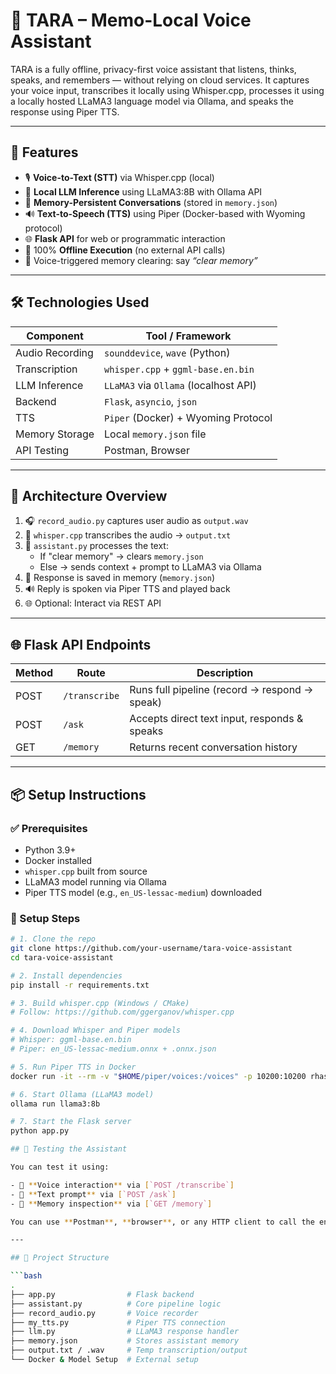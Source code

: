 # 🤖 TARA – Memo-Local Voice Assistant

TARA is a fully offline, privacy-first voice assistant that listens, thinks, speaks, and remembers — without relying on cloud services. It captures your voice input, transcribes it locally using Whisper.cpp, processes it using a locally hosted LLaMA3 language model via Ollama, and speaks the response using Piper TTS.

---

## 📌 Features

- 🎙️ **Voice-to-Text (STT)** via Whisper.cpp (local)
- 🤖 **Local LLM Inference** using LLaMA3:8B with Ollama API
- 🧠 **Memory-Persistent Conversations** (stored in `memory.json`)
- 🔊 **Text-to-Speech (TTS)** using Piper (Docker-based with Wyoming protocol)
- 🌐 **Flask API** for web or programmatic interaction
- 🔐 100% **Offline Execution** (no external API calls)
- 🧹 Voice-triggered memory clearing: say _“clear memory”_

---

## 🛠️ Technologies Used

| Component        | Tool / Framework                    |
|------------------|-------------------------------------|
| Audio Recording  | `sounddevice`, `wave` (Python)      |
| Transcription    | `whisper.cpp` + `ggml-base.en.bin`  |
| LLM Inference    | `LLaMA3` via `Ollama` (localhost API)|
| Backend          | `Flask`, `asyncio`, `json`          |
| TTS              | `Piper` (Docker) + Wyoming Protocol |
| Memory Storage   | Local `memory.json` file            |
| API Testing      | Postman, Browser                    |

---

## 🧩 Architecture Overview

1. 🎧 `record_audio.py` captures user audio as `output.wav`
2. 🧠 `whisper.cpp` transcribes the audio → `output.txt`
3. 🧩 `assistant.py` processes the text:
   - If "clear memory" → clears `memory.json`
   - Else → sends context + prompt to LLaMA3 via Ollama
4. 🧠 Response is saved in memory (`memory.json`)
5. 🔊 Reply is spoken via Piper TTS and played back
6. 🌐 Optional: Interact via REST API

---

## 🌐 Flask API Endpoints

| Method | Route         | Description                                |
|--------|---------------|--------------------------------------------|
| POST   | `/transcribe` | Runs full pipeline (record → respond → speak) |
| POST   | `/ask`        | Accepts direct text input, responds & speaks |
| GET    | `/memory`     | Returns recent conversation history        |

---

## 📦 Setup Instructions

### ✅ Prerequisites
- Python 3.9+
- Docker installed
- `whisper.cpp` built from source
- LLaMA3 model running via Ollama
- Piper TTS model (e.g., `en_US-lessac-medium`) downloaded

### 🔧 Setup Steps

```bash
# 1. Clone the repo
git clone https://github.com/your-username/tara-voice-assistant
cd tara-voice-assistant

# 2. Install dependencies
pip install -r requirements.txt

# 3. Build whisper.cpp (Windows / CMake)
# Follow: https://github.com/ggerganov/whisper.cpp

# 4. Download Whisper and Piper models
# Whisper: ggml-base.en.bin
# Piper: en_US-lessac-medium.onnx + .onnx.json

# 5. Run Piper TTS in Docker
docker run -it --rm -v "$HOME/piper/voices:/voices" -p 10200:10200 rhasspy/piper --voice en/en_US-lessac-medium

# 6. Start Ollama (LLaMA3 model)
ollama run llama3:8b

# 7. Start the Flask server
python app.py

## 🧪 Testing the Assistant

You can test it using:

- 🎤 **Voice interaction** via [`POST /transcribe`]
- 💬 **Text prompt** via [`POST /ask`]
- 🧠 **Memory inspection** via [`GET /memory`]

You can use **Postman**, **browser**, or any HTTP client to call the endpoints.

---

## 📁 Project Structure

```bash
.
├── app.py                # Flask backend
├── assistant.py          # Core pipeline logic
├── record_audio.py       # Voice recorder
├── my_tts.py             # Piper TTS connection
├── llm.py                # LLaMA3 response handler
├── memory.json           # Stores assistant memory
├── output.txt / .wav     # Temp transcription/output
└── Docker & Model Setup  # External setup

